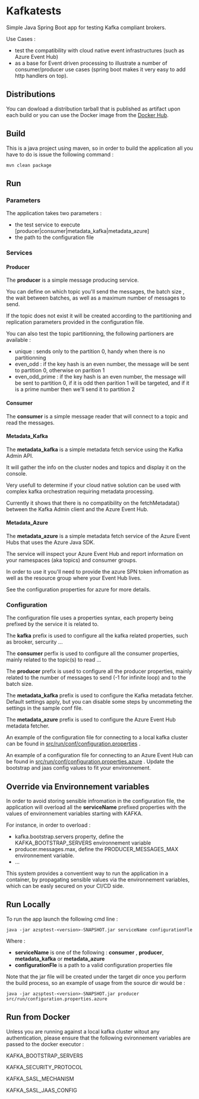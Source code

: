# Kafkatests

Simple Java Spring Boot app for testing Kafka compliant brokers.

Use Cases : 

- test the compatibility with cloud native event infrastructures (such as Azure Event Hub)
- as a base for Event driven processing to illustrate a number of consumer/producer use cases (spring boot makes it very easy to add http handlers on top).

## Distributions

You can dowload a distribution tarball that is published as artifact upon each build or you can use the Docker image from the  [Docker Hub](https://hub.docker.com/repository/docker/zlatkoa/kafkatests).

## Build 

This is a java project using maven, so in order to build the application all you have to do is issue the following command : 

```console
mvn clean package
```
## Run 

### Parameters 

The application takes two parameters : 

- the test service to execute [producer|consumer|metadata_kafka|metadata_azure]
- the path to the configuration file 

### Services

#### Producer

The **producer** is a simple message producing service.

You can define on which topic you'll send the messages, the batch size , the wait between batches, as well as a maximum number of messages to send.

If the topic does not exist it will be created according to the partitioning and replication parameters provided in the configuration file.

You can also test the topic partitionning, the following partioners are available : 

- unique : sends only to the partition 0, handy when there is no partitionning
- even_odd : if the key hash is an even number, the message will be sent to partition 0, otherwise on parition 1
- even_odd_prime : if the key hash is an even number, the message will be sent to partition 0, if it is odd then parition 1 will be targeted, and if it is a prime number then we'll send it to partition 2

#### Consumer

The **consumer** is a simple message reader that will connect to a topic and read the messages.

#### Metadata_Kafka

The **metadata_kafka** is a simple metadata fetch service using the Kafka Admin API.

It will gather the info on the cluster nodes and topics and display it on the console. 

Very usefull to determine if your cloud native solution can be used with complex kafka orchestration requiring metadata processing.

Currently it shows that there is no compatibility on the fetchMetadata() between the Kafka Admin client and the Azure Event Hub. 

#### Metadata_Azure

The **metadata_azure** is a simple metadata fetch service of the Azure Event Hubs that uses the Azure Java SDK.

The service will inspect your Azure Event Hub and report information on your namespaces (aka topics) and consumer groups.

In order to use it you'll need to provide the azure SPN token infromation as well as the resource group where your Event Hub lives.

See the configuration properties for azure for more details.


### Configuration 

The configuration file uses a properties syntax, each property being prefixed by the service it is related to.

The **kafka** prefix is used to configure all the kafka related properties, such as brooker, sercurity ...

The **consumer** perfix is used to configure all the consumer properties, mainly related to the topic(s) to read ...

The **producer** prefix is used to configure all the producer properties, mainly related to the number of messages to send (-1 for infinite loop) and to the batch size.

The **metadata_kafka** prefix is used to configure the Kafka metadata fetcher. Default settings apply, but you can disable some steps by uncommeting the settings in the sample conf file.

The **metadata_azure** prefix is used to configure the Azure Event Hub metadata fetcher. 

An example of the configuration file for connecting to a local kafka cluster can be found in [src/run/conf/configuration.properties](src/run/conf/configuration.properties) .

An example of a configuration file for connecting to an Azure Event Hub can be found in [src/run/conf/configuration.properties.azure](src/run/conf/configuration.properties.azure) . Update the bootstrap and jaas config values to fit your environnement.

## Override via Environnement variables

In order to avoid storing sensible infromation in the configuration file, the application will overload all the **serviceName** prefixed properties with the values of environnement variables starting with KAFKA.

For instance, in order to overload : 

- kafka.bootstrap.servers property, define the KAFKA_BOOTSTRAP_SERVERS environnement variable
- producer.messages.max, define the PRODUCER_MESSAGES_MAX environnement variable. 
- ...

This system provides a conventient way to run the application in a container, by propagating sensible values via the environnement variables, which can be easly secured on your CI/CD side.

## Run Locally 

To run the app launch the following cmd line : 

```console
java -jar azsptest-<version>-SNAPSHOT.jar serviceName configurationFle
```

Where : 
- **serviceName** is one of the following : **consumer** , **producer**, **metadata_kafka** or **metadata_azure**
- **configurationFle** is a path to a valid configuration properties file

Note that the jar file will be created under the target dir once you perform the build process, so an example of usage from the source dir would be : 

```console
java -jar azsptest-<version>-SNAPSHOT.jar producer src/run/configuration.properties.azure
```


## Run from Docker

Unless you are running against a local kafka cluster witout any authentication, please ensure that the following evironnement variables are passed to the docker executor : 

KAFKA_BOOTSTRAP_SERVERS

KAFKA_SECURITY_PROTOCOL

KAFKA_SASL_MECHANISM

KAFKA_SASL_JAAS_CONFIG



